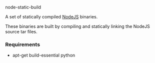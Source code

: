 node-static-build

A set of statically compiled [NodeJS](https://nodejs.org) binaries.

These binaries are built by compiling and statically linking the NodeJS source tar files.

### Requirements
- apt-get build-essential python
